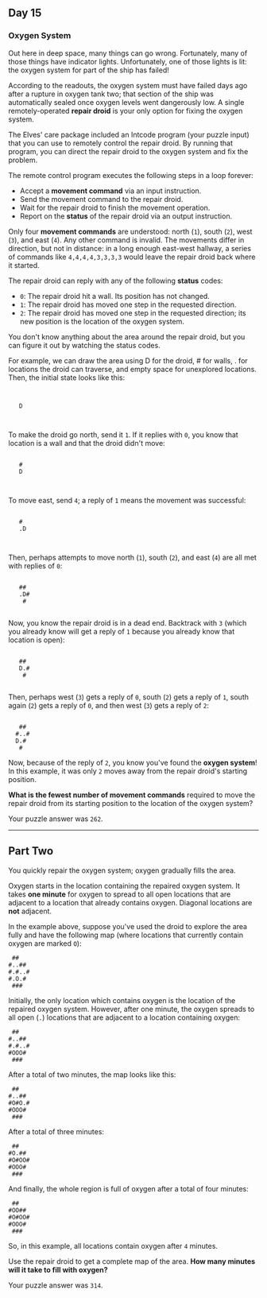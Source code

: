 ## Day 15

### Oxygen System

Out here in deep space, many things can go wrong. Fortunately, many of those things have 
indicator lights. Unfortunately, one of those lights is lit: the oxygen system for part of the 
ship has failed!

According to the readouts, the oxygen system must have failed days ago after a rupture in 
oxygen tank two; that section of the ship was automatically sealed once oxygen levels went 
dangerously low. A single remotely-operated **repair droid** is your only option for fixing the 
oxygen system.

The Elves' care package included an Intcode program (your puzzle input) that you can use to 
remotely control the repair droid. By running that program, you can direct the repair droid to 
the oxygen system and fix the problem.

The remote control program executes the following steps in a loop forever:

- Accept a **movement command** via an input instruction.
- Send the movement command to the repair droid.
- Wait for the repair droid to finish the movement operation.
- Report on the **status** of the repair droid via an output instruction.

Only four **movement commands** are understood: north (`1`), south (`2`), west (`3`), and 
east (`4`). Any other command is invalid. The movements differ in direction, but not in distance: 
in a long enough east-west hallway, a series of commands like `4,4,4,4,3,3,3,3` would 
leave the repair droid back where it started.

The repair droid can reply with any of the following **status** codes:

- `0`: The repair droid hit a wall. Its position has not changed.
- `1`: The repair droid has moved one step in the requested direction.
- `2`: The repair droid has moved one step in the requested direction; its new position is the location of the oxygen system.

You don't know anything about the area around the repair droid, but you can figure it out 
by watching the status codes.

For example, we can draw the area using D for the droid, # for walls, . for locations the droid
can traverse, and empty space for unexplored locations. Then, the initial state looks like this:

```
      
      
   D  
      
      
```

To make the droid go north, send it `1`. If it replies with `0`, you know that location is a wall and 
that the droid didn't move:

```
      
   #  
   D  
      
      
```

To move east, send `4`; a reply of `1` means the movement was successful:

```
      
   #  
   .D 
      
      
```

Then, perhaps attempts to move north (`1`), south (`2`), and east (`4`) are all met with replies of `0`:

```
      
   ## 
   .D#
    # 
      
```

Now, you know the repair droid is in a dead end. Backtrack with `3` (which you already know 
will get a reply of `1` because you already know that location is open):

```
      
   ## 
   D.#
    # 
      
```

Then, perhaps west (`3`) gets a reply of `0`, south (`2`) gets a reply of `1`, south again (`2`) gets 
a reply of `0`, and then west (`3`) gets a reply of `2`:

```
      
   ## 
  #..#
  D.# 
   #  
```

Now, because of the reply of `2`, you know you've found the **oxygen system**! In this 
example, it was only `2` moves away from the repair droid's starting position.

**What is the fewest number of movement commands** required to move the repair droid 
from its starting position to the location of the oxygen system?

Your puzzle answer was `262`.

---

## Part Two

You quickly repair the oxygen system; oxygen gradually fills the area.

Oxygen starts in the location containing the repaired oxygen system. It takes **one minute** 
for oxygen to spread to all open locations that are adjacent to a location that already contains 
oxygen. Diagonal locations are **not** adjacent.

In the example above, suppose you've used the droid to explore the area fully and have the 
following map (where locations that currently contain oxygen are marked `O`):

```
 ##   
#..## 
#.#..#
#.O.# 
 ###  
```

Initially, the only location which contains oxygen is the location of the repaired oxygen system. 
However, after one minute, the oxygen spreads to all open (`.`) locations that are adjacent to a 
location containing oxygen:

```
 ##   
#..## 
#.#..#
#OOO# 
 ###  
```

After a total of two minutes, the map looks like this:

```
 ##   
#..## 
#O#O.#
#OOO# 
 ###  
```

After a total of three minutes:

```
 ##   
#O.## 
#O#OO#
#OOO# 
 ###  
```

And finally, the whole region is full of oxygen after a total of four minutes:

```
 ##   
#OO## 
#O#OO#
#OOO# 
 ###  
```

So, in this example, all locations contain oxygen after `4` minutes.

Use the repair droid to get a complete map of the area. **How many minutes will it take to 
fill with oxygen?**

Your puzzle answer was `314`.
